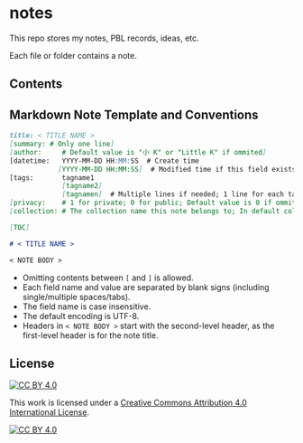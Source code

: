 # notes

This repo stores my notes, PBL records, ideas, etc.

Each file or folder contains a note.

## Contents

<!-- TODO -->

## Markdown Note Template and Conventions

```markdown
title: < TITLE NAME >
[summary: # Only one line]
[author:     # Default value is "小 K" or "Little K" if ommited]
[datetime:   YYYY-MM-DD HH:MM:SS  # Create time
            [YYYY-MM-DD HH:MM:SS]  # Modified time if this field exists]
[tags:       tagname1
             [tagname2]
             [tagnamen]  # Multiple lines if needed; 1 line for each tag; No blank sign inside tagname]
[privacy:    # 1 for private; 0 for public; Default value is 0 if ommited]
[collection: # The collection name this note belongs to; In default collection if ommited]

[TOC]

# < TITLE NAME >

< NOTE BODY >
```

- Omitting contents between `[` and `]` is allowed.
- Each field name and value are separated by blank signs (including single/multiple spaces/tabs).
- The field name is case insensitive.
- The default encoding is UTF-8.
- Headers in `< NOTE BODY >` start with the second-level header, as the first-level header is for the note title.

## License

[![CC BY 4.0][cc-by-shield]][cc-by]

This work is licensed under a
[Creative Commons Attribution 4.0 International License][cc-by].

[![CC BY 4.0][cc-by-image]][cc-by]

[cc-by]: http://creativecommons.org/licenses/by/4.0/
[cc-by-image]: https://i.creativecommons.org/l/by/4.0/88x31.png
[cc-by-shield]: https://img.shields.io/badge/License-CC%20BY%204.0-lightgrey.svg